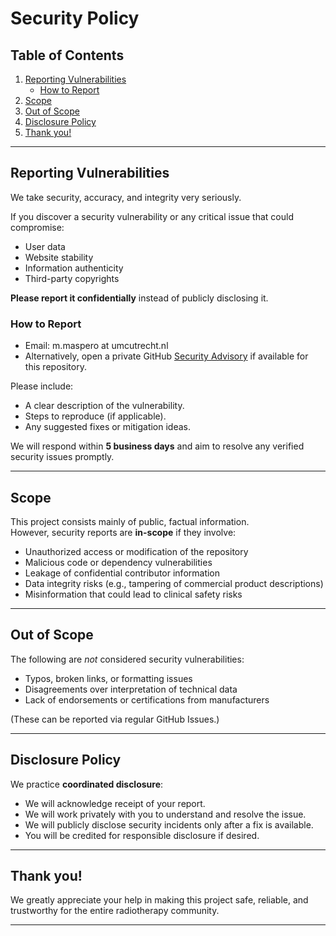 # Security Policy

## Table of Contents

1. [Reporting Vulnerabilities](#reporting-vulnerabilities)
   - [How to Report](#how-to-report)
2. [Scope](#scope)
3. [Out of Scope](#out-of-scope)
4. [Disclosure Policy](#disclosure-policy)
5. [Thank you!](#thank-you)

---

## Reporting Vulnerabilities

We take security, accuracy, and integrity very seriously.

If you discover a security vulnerability or any critical issue that could compromise:
- User data
- Website stability
- Information authenticity
- Third-party copyrights

**Please report it confidentially** instead of publicly disclosing it.

### How to Report
- Email: m.maspero at umcutrecht.nl 
- Alternatively, open a private GitHub [Security Advisory](https://docs.github.com/en/code-security/security-advisories) if available for this repository.

Please include:
- A clear description of the vulnerability.
- Steps to reproduce (if applicable).
- Any suggested fixes or mitigation ideas.

We will respond within **5 business days** and aim to resolve any verified security issues promptly.

---

## Scope

This project consists mainly of public, factual information.  
However, security reports are **in-scope** if they involve:
- Unauthorized access or modification of the repository
- Malicious code or dependency vulnerabilities
- Leakage of confidential contributor information
- Data integrity risks (e.g., tampering of commercial product descriptions)
- Misinformation that could lead to clinical safety risks

---

## Out of Scope

The following are *not* considered security vulnerabilities:
- Typos, broken links, or formatting issues
- Disagreements over interpretation of technical data
- Lack of endorsements or certifications from manufacturers

(These can be reported via regular GitHub Issues.)

---

## Disclosure Policy

We practice **coordinated disclosure**:
- We will acknowledge receipt of your report.
- We will work privately with you to understand and resolve the issue.
- We will publicly disclose security incidents only after a fix is available.
- You will be credited for responsible disclosure if desired.

---

## Thank you!

We greatly appreciate your help in making this project safe, reliable, and trustworthy for the entire radiotherapy community.

---
